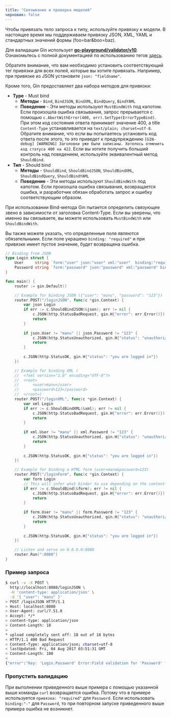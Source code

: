 ```yaml
---
title: "Связывание и проверка моделей"
черновик: false
---
```


Чтобы привязать тело запроса к типу, используйте привязку к модели. В настоящее время мы поддерживаем привязку JSON, XML, YAML и стандартных значений формы (foo=bar&boo=baz).

Для валидации Gin использует [**go-playground/validator/v10**](https://github.com/go-playground/validator). Ознакомьтесь с полной документацией по использованию тегов [здесь](https://pkg.go.dev/github.com/go-playground/validator/v10#hdr-Baked_In_Validators_and_Tags).

Обратите внимание, что вам необходимо установить соответствующий тег привязки для всех полей, которые вы хотите привязать. Например, при привязке из JSON установите `json: "fieldname"`.

Кроме того, Gin предоставляет два набора методов для привязки:
- **Type** - Must bind
  - **Методы** - `Bind`, `BindJSON`, `BindXML`, `BindQuery`, `BindYAML`
  - **Поведение** - Эти методы используют `MustBindWith` под капотом. Если произошла ошибка связывания, запрос прерывается с помощью `c.AbortWithError(400, err).SetType(ErrorTypeBind)`. При этом код состояния ответа принимает значение 400, а title `Content-Type` устанавливается на `text/plain; charset=utf-8`. Обратите внимание, что если вы попытаетесь установить код ответа после этого, то это приведет к предупреждению `[GIN-debug] [WARNING] Заголовки уже были записаны. Хотелось отменить код статуса 400 на 422`. Если вы хотите получить больший контроль над поведением, используйте эквивалентный метод `ShouldBind`.
- **Тип** - Should bind
  - **Методы** - `ShouldBind`, `ShouldBindJSON`, `ShouldBindXML`, `ShouldBindQuery`, `ShouldBindYAML`
  - **Поведение** - Эти методы используют `ShouldBindWith` под капотом. Если произошла ошибка связывания, возвращается ошибка, и разработчик обязан обработать запрос и ошибку соответствующим образом.

При использовании Bind-метода Gin пытается определить связующее звено в зависимости от заголовка Content-Type. Если вы уверены, что именно вы связываете, вы можете использовать `MustBindWith` или `ShouldBindWith`.

Вы также можете указать, что определенные поля являются обязательными. Если поле украшено `binding: "required"` и при привязке имеет пустое значение, будет возвращена ошибка.

```go
// Binding from JSON
type Login struct {
	User     string `form:"user" json:"user" xml:"user"  binding:"required"`
	Password string `form:"password" json:"password" xml:"password" binding:"required"`
}

func main() {
	router := gin.Default()

	// Example for binding JSON ({"user": "manu", "password": "123"})
	router.POST("/loginJSON", func(c *gin.Context) {
		var json Login
		if err := c.ShouldBindJSON(&json); err != nil {
			c.JSON(http.StatusBadRequest, gin.H{"error": err.Error()})
			return
		}
		
		if json.User != "manu" || json.Password != "123" {
			c.JSON(http.StatusUnauthorized, gin.H{"status": "unauthorized"})
			return
		} 
		
		c.JSON(http.StatusOK, gin.H{"status": "you are logged in"})
	})

	// Example for binding XML (
	//	<?xml version="1.0" encoding="UTF-8"?>
	//	<root>
	//		<user>manu</user>
	//		<password>123</password>
	//	</root>)
	router.POST("/loginXML", func(c *gin.Context) {
		var xml Login
		if err := c.ShouldBindXML(&xml); err != nil {
			c.JSON(http.StatusBadRequest, gin.H{"error": err.Error()})
			return
		}
		
		if xml.User != "manu" || xml.Password != "123" {
			c.JSON(http.StatusUnauthorized, gin.H{"status": "unauthorized"})
			return
		} 
		
		c.JSON(http.StatusOK, gin.H{"status": "you are logged in"})
	})

	// Example for binding a HTML form (user=manu&password=123)
	router.POST("/loginForm", func(c *gin.Context) {
		var form Login
		// This will infer what binder to use depending on the content-type header.
		if err := c.ShouldBind(&form); err != nil {
			c.JSON(http.StatusBadRequest, gin.H{"error": err.Error()})
			return
		}
		
		if form.User != "manu" || form.Password != "123" {
			c.JSON(http.StatusUnauthorized, gin.H{"status": "unauthorized"})
			return
		} 
		
		c.JSON(http.StatusOK, gin.H{"status": "you are logged in"})
	})

	// Listen and serve on 0.0.0.0:8080
	router.Run(":8080")
}
```

### Пример запроса

```sh
$ curl -v -X POST \
  http://localhost:8080/loginJSON \
  -H 'content-type: application/json' \
  -d '{ "user": "manu" }'
> POST /loginJSON HTTP/1.1
> Host: localhost:8080
> User-Agent: curl/7.51.0
> Accept: */*
> content-type: application/json
> Content-Length: 18
>
* upload completely sent off: 18 out of 18 bytes
< HTTP/1.1 400 Bad Request
< Content-Type: application/json; charset=utf-8
< lastUpdated: Fri, 04 Aug 2017 03:51:31 GMT
< Content-Length: 100
<
{"error":"Key: 'Login.Password' Error:Field validation for 'Password' failed on the 'required' tag"}
```

### Пропустить валидацию

При выполнении приведенного выше примера с помощью указанной выше команды `curl` возвращается ошибка. Потому что в примере используется `привязка: "required"` для `Password`. Если использовать `binding:"-"` для `Password`, то при повторном запуске приведенного выше примера ошибка не возникнет.
